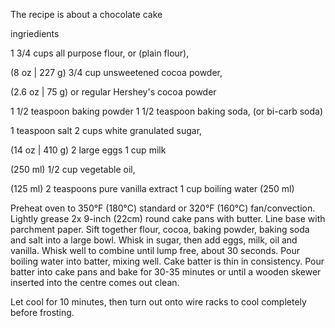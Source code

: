 The recipe is about a chocolate cake

ingriedients

1 3/4 cups all purpose flour, or (plain flour), 

(8 oz | 227 g) 3/4 cup unsweetened cocoa powder, 

(2.6 oz | 75 g) or regular Hershey's cocoa powder

1 1/2 teaspoon baking powder 1 1/2 teaspoon baking soda, (or bi-carb soda)

1 teaspoon salt 2 cups white granulated sugar,

(14 oz | 410 g) 2 large eggs 1 cup milk

(250 ml) 1/2 cup vegetable oil,

(125 ml) 2 teaspoons pure vanilla extract 1 cup boiling water (250 ml)


Preheat oven to 350°F (180°C) standard or 320°F (160°C) fan/convection. Lightly grease 2x 9-inch (22cm) round cake pans with butter. Line base with parchment paper. Sift together flour, cocoa, baking powder, baking soda and salt into a large bowl. Whisk in sugar, then add eggs, milk, oil and vanilla. Whisk well to combine until lump free, about 30 seconds. Pour boiling water into batter, mixing well. Cake batter is thin in consistency. Pour batter into cake pans and bake for 30-35 minutes or until a wooden skewer inserted into the centre comes out clean.

Let cool for 10 minutes, then turn out onto wire racks to cool completely before frosting.

